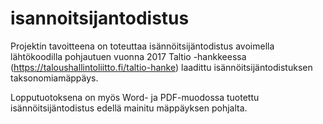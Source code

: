 # isannoitsijantodistus
Projektin tavoitteena on toteuttaa isännöitsijäntodistus avoimella lähtökoodilla pohjautuen vuonna 2017 Taltio -hankkeessa  (https://taloushallintoliitto.fi/taltio-hanke) laadittu isännöitsijäntodistuksen taksonomiamäppäys.

Lopputuotoksena on myös Word- ja PDF-muodossa tuotettu isännöitsijäntodistus edellä mainitu mäppäyksen pohjalta.
